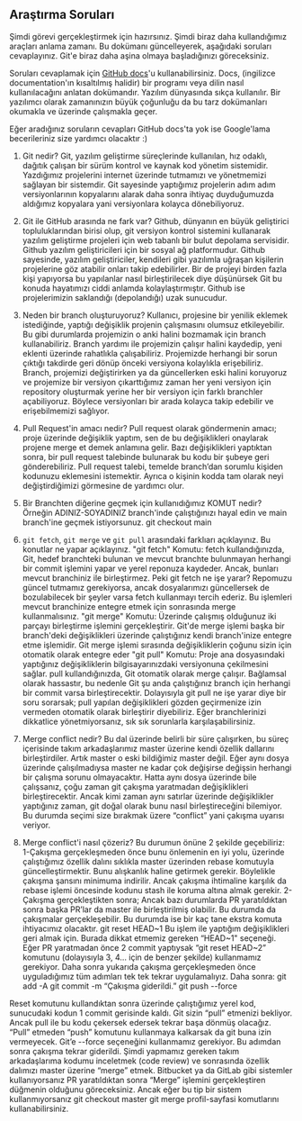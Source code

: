 ## Araştırma Soruları

Şimdi görevi gerçekleştirmek için hazırsınız. Şimdi biraz daha kullandığımız araçları anlama zamanı. Bu dokümanı güncelleyerek, aşağıdaki soruları cevaplayınız. Git'e biraz daha aşina olmaya başladığınızı göreceksiniz. 

Soruları cevaplamak için [GitHub docs](https://docs.github.com/en)'u kullanabilirsiniz. Docs, (ingilizce documentation'ın kısaltılmış halidir) bir programı veya dilin nasıl kullanılacağını anlatan dokümandır. Yazılım dünyasında sıkça kullanılır. Bir yazılımcı olarak zamanınızın büyük çoğunluğu da bu tarz dokümanları okumakla ve üzerinde çalışmakla geçer.

Eğer aradığınız soruların cevapları GitHub docs'ta yok ise Google'lama becerileriniz size yardımcı olacaktır :)


1. Git nedir?
Git, yazılım geliştirme süreçlerinde kullanılan, hız odaklı, dağıtık çalışan bir sürüm kontrol ve kaynak kod yönetim sistemidir. Yazdığımız projelerini internet üzerinde tutmamızı ve yönetmemizi sağlayan bir sistemdir. Git sayesinde yaptığımız projelerin adım adım versiyonlarının kopyalarını alarak daha sonra ihtiyaç duyduğumuzda aldığımız kopyalara yani versiyonlara kolayca dönebiliyoruz. 

2. Git ile GitHub arasında ne fark var?
Github, dünyanın en büyük geliştirici topluluklarından birisi olup, git versiyon kontrol sistemini kullanarak yazılım geliştirme projeleri için web tabanlı bir bulut depolama servisidir.
Github yazılım geliştiricileri için bir sosyal ağ platformudur. Github sayesinde, yazılım geliştiriciler, kendileri gibi yazılımla uğraşan kişilerin projelerine göz atabilir onları takip edebilirler.
Bir de projeyi birden fazla kişi yapıyorsa bu yapılanlar nasıl birleştirilecek diye düşünürsek Git bu konuda hayatımızı ciddi anlamda kolaylaştırmıştır. Github ise projelerimizin saklandığı (depolandığı) uzak sunucudur.

3. Neden bir branch oluşturuyoruz? 
Kullanıcı, projesine bir yenilik eklemek istediğinde, yaptığı değişiklik projenin çalışmasını olumsuz etkileyebilir. Bu gibi durumlarda projemizin o anki halini bozmamak için branch kullanabiliriz. Branch yardımı ile projemizin çalışır halini kaydedip, yeni eklenti üzerinde rahatlıkla çalışabiliriz. Projemizde herhangi bir sorun çıktığı takdirde geri dönüp önceki versiyona kolaylıkla erişebiliriz. Branch, projemizi değiştirirken ya da güncellerken eski halini koruyoruz ve projemize bir versiyon çıkarttığımız zaman her yeni versiyon için repository oluşturmak yerine her bir versiyon için farklı branchler açabiliyoruz. Böylece versiyonları bir arada kolayca takip edebilir ve erişebilmemizi sağlıyor.

4. Pull Request'in amacı nedir?
Pull request olarak göndermenin amacı; proje üzerinde değişiklik yaptım, sen de bu değişiklikleri onaylarak projene merge et demek anlamına gelir.
Bazı değişiklikleri yaptıktan sonra, bir pull request talebinde bulunarak bu kodu bir şubeye geri gönderebiliriz. Pull request talebi, temelde branch’dan sorumlu kişiden kodunuzu eklemesini istemektir. Ayrıca o kişinin kodda tam olarak neyi değiştirdiğimizi görmesine de yardımcı olur.

5. Bir Branchten diğerine geçmek için kullanıdığımız KOMUT nedir? Örneğin ADINIZ-SOYADINIZ branch'inde çalıştığınızı hayal edin ve main branch'ine geçmek istiyorsunuz.
git checkout main

6. `git fetch`, `git merge` ve `git pull` arasındaki farklıarı açıklayınız. Bu konutlar ne yapar açıklayınız.
"git fetch" Komutu: 
fetch kullandığınızda, Git, hedef branchteki bulunan ve mevcut branchte bulunmayan herhangi bir commit işlemini yapar ve yerel reponuza kaydeder. Ancak, bunları mevcut branchiniz ile birleştirmez. Peki git fetch ne işe yarar? Repomuzu güncel tutmamız gerekiyorsa, ancak dosyalarımızı güncellersek de bozulabilecek bir şeyler varsa fetch kullanmayı tercih ederiz. Bu işlemleri mevcut branchinize entegre etmek için sonrasında merge kullanmalısınız.
"git merge" Komutu: 
Üzerinde çalışmış olduğunuz iki parçayı birleştirme işlemini gerçekleştirir. Git'de merge işlemi başka bir branch'deki değişiklikleri üzerinde çalıştığınız kendi branch'inize entegre etme işlemidir. Git merge işlemi sırasında değişikliklerin çoğunu sizin için otomatik olarak entegre eder
"git pull" Komutu: 
Proje ana dosyasındaki yaptığınız değişikliklerin bilgisayarınızdaki versiyonuna çekilmesini sağlar.
pull kullandığınızda, Git otomatik olarak merge çalışır. Bağlamsal olarak hassastır, bu nedenle Git şu anda çalıştığınız branch için herhangi bir commit varsa birleştirecektir. Dolayısıyla git pull ne işe yarar diye bir soru sorarsak; pull yapılan değişiklikleri gözden geçirmenize izin vermeden otomatik olarak birleştirir diyebiliriz. Eğer branchlerinizi dikkatlice yönetmiyorsanız, sık sık sorunlarla karşılaşabilirsiniz.

7. Merge conflict nedir?
Bu dal üzerinde belirli bir süre çalışırken, bu süreç içerisinde takım arkadaşlarımız master üzerine kendi özellik dallarını birleştirdiler. Artık master o eski bildiğimiz master değil. Eğer aynı dosya üzerinde çalışılmadıysa master ne kadar çok değişirse değişsin herhangi bir çalışma sorunu olmayacaktır. Hatta aynı dosya üzerinde bile çalışsanız, çoğu zaman git çakışma yaratmadan değişiklikleri birleştirecektir. Ancak kimi zaman aynı satırlar üzerinde değişiklikler yaptığınız zaman, git doğal olarak bunu nasıl birleştireceğini bilemiyor. Bu durumda seçimi size bırakmak üzere “conflict” yani çakışma uyarısı veriyor. 


8. Merge conflict'i nasıl çözeriz?
Bu durumun önüne 2 şekilde geçebiliriz:
1-Çakışma gerçekleşmeden önce bunu önlemenin en iyi yolu, üzerinde çalıştığımız özellik dalını sıklıkla master üzerinden rebase komutuyla güncelleştirmektir. Bunu alışkanlık haline getirmek gerekir. Böylelikle çakışma şansını minimuma indirilir. Ancak çakışma ihtimaline karşılık da rebase işlemi öncesinde kodunu stash ile koruma altına almak gerekir.
2-Çakışma gerçekleştikten sonra; Ancak bazı durumlarda PR yaratıldıktan sonra başka PR’lar da master ile birleştirilmiş olabilir. Bu durumda da çakışmalar gerçekleşebilir. Bu durumda ise bir kaç tane ekstra komuta ihtiyacımız olacaktır.
git reset HEAD~1
Bu işlem ile yaptığım değişiklikleri geri almak için. Burada dikkat etmemiz gereken “HEAD~1" seçeneği. Eğer PR yaratmadan önce 2 commit yaptıysak “git reset HEAD~2” komutunu (dolayısıyla 3, 4… için de benzer şekilde) kullanmamız gerekiyor. Daha sonra yukarıda çakışma gerçekleşmeden önce uyguladığımız tüm adımları tek tek tekrar uygulamalıyız. Daha sonra:
git add -A
git commit -m “Çakışma giderildi.”
git push --force

Reset komutunu kullandıktan sonra üzerinde çalıştığımız yerel kod, sunucudaki kodun 1 commit gerisinde kaldı. Git sizin “pull” etmenizi bekliyor. Ancak pull ile bu kodu çekersek edersek tekrar başa dönmüş olacağız. “Pull” etmeden “push” komutunu kullanmaya kalkarsak da git buna izin vermeyecek. Git’e --force seçeneğini kullanmamız gerekiyor. Bu adımdan sonra çakışma tekrar giderildi. Şimdi yapmamız gereken takım arkadaşlarıma kodumu inceletmek (code review) ve sonrasında özellik dalımızı master üzerine “merge” etmek. Bitbucket ya da GitLab gibi sistemler kullanıyorsanız PR yaratıldıktan sonra “Merge” işlemini gerçekleştiren düğmenin olduğunu göreceksiniz. Ancak eğer bu tip bir sistem kullanmıyorsanız
git checkout master
git merge profil-sayfasi
komutlarını kullanabilirsiniz.
